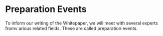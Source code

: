 # Preparation Events
To inform our writing of the Whitepaper, we will meet with several experts fromv arious related fields. These are called preparation events.